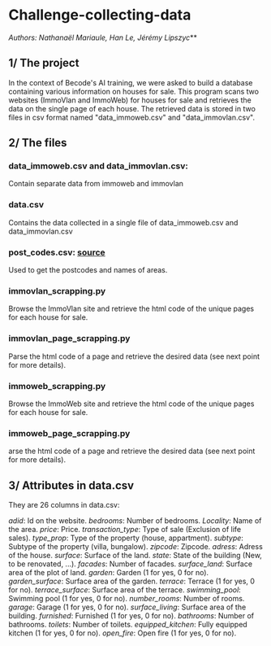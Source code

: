 # Challenge-collecting-data

_Authors: Nathanaël Mariaule, Han Le, Jérémy Lipszyc_**

## 1/ The project

In the context of Becode's AI training, we were asked to build a database containing various information on houses for sale.
This program scans two websites (ImmoVlan and ImmoWeb) for houses for sale and retrieves the data on the single page of each house.
The retrieved data is stored in two files in csv format named "data_immoweb.csv" and "data_immovlan.csv".

## 2/ The files

### data_immoweb.csv and data_immovlan.csv:
Contain separate data from immoweb and immovlan

### data.csv
Contains the data collected in a single file of data_immoweb.csv and data_immovlan.csv

### post_codes.csv: [source](https://public.opendatasoft.com/explore/dataset/liste-des-codes-postaux-belges-fr/table/?flg=fr)
Used to get the postcodes and names of areas.

### immovlan_scrapping.py
Browse the ImmoVlan site and retrieve the html code of the unique pages for each house for sale.

### immovlan_page_scrapping.py
Parse the html code of a page and retrieve the desired data (see next point for more details).

### immoweb_scrapping.py
Browse the ImmoWeb site and retrieve the html code of the unique pages for each house for sale.

### immoweb_page_scrapping.py
arse the html code of a page and retrieve the desired data (see next point for more details).


## 3/ Attributes in data.csv
They are 26 columns in data.csv:

*adid*: Id on the website.
*bedrooms*: Number of bedrooms.
*Locality*: Name of the area.
*price*: Price.
*transaction_type*: Type of sale (Exclusion of life sales).
*type_prop*: Type of the property (house, appartment).
*subtype*: Subtype of the property (villa, bungalow).
*zipcode*: Zipcode.
*adress*: Adress of the house.
*surface*: Surface of the land.
*state*: State of the building (New, to be renovated, ...).
*facades*: Number of facades.
*surface_land*: Surface area of the plot of land.
*garden*: Garden (1 for yes, 0 for no).
*garden_surface*: Surface area of the garden.
*terrace*: Terrace (1 for yes, 0 for no).
*terrace_surface*: Surface area of the terrace.
*swimming_pool*: Swimming pool (1 for yes, 0 for no).
*number_rooms*: Number of rooms.
*garage*: Garage (1 for yes, 0 for no).
*surface_living*: Surface area of the building.
*furnished*: Furnished (1 for yes, 0 for no).
*bathrooms*: Number of bathrooms.
*toilets*: Number of toilets.
*equipped_kitchen*: Fully equipped kitchen (1 for yes, 0 for no).
*open_fire*: Open fire (1 for yes, 0 for no).
